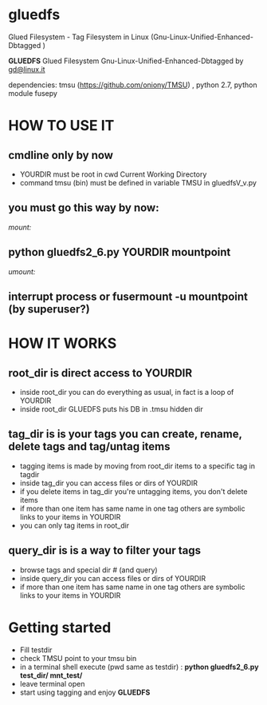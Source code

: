 # gluedfs
Glued Filesystem - Tag Filesystem in Linux (Gnu-Linux-Unified-Enhanced-Dbtagged )

**GLUEDFS**
Glued Filesystem
Gnu-Linux-Unified-Enhanced-Dbtagged
by gd@linux.it

dependencies: tmsu (https://github.com/oniony/TMSU) , python 2.7, python module fusepy

# HOW TO USE IT
## cmdline only by now
* YOURDIR must be root in cwd Current Working Directory
* command tmsu (bin) must be defined in variable TMSU in gluedfsV_v.py
## you must go this way by now:
*mount:*
## python gluedfs2_6.py YOURDIR mountpoint
*umount:*
## interrupt process or fusermount -u mountpoint (by superuser?)

# HOW IT WORKS
## root_dir is direct access to YOURDIR
- inside root_dir you can do everything as usual, in fact is a loop of YOURDIR
- inside root_dir GLUEDFS puts his DB in .tmsu hidden dir

## tag_dir is is your tags you can create, rename, delete tags and tag/untag items
- tagging items is made by moving from root_dir items to a specific tag in tagdir
- inside tag_dir you can access files or dirs of YOURDIR
- if you delete items in tag_dir you're untagging items, you don't delete items
- if more than one item has same name in one tag others are symbolic
  links to your items in YOURDIR
- you can only tag items in root_dir

## query_dir is is a way to filter your tags
- browse tags and special dir # (and query)
- inside query_dir you can access files or dirs of YOURDIR
- if more than one item has same name in one tag others are symbolic
  links to your items in YOURDIR

# Getting started
- Fill testdir
- check TMSU point to your tmsu bin 
- in a terminal shell execute (pwd same as testdir) : **python gluedfs2_6.py test_dir/ mnt_test/**
- leave terminal open
- start using tagging and enjoy **GLUEDFS**
